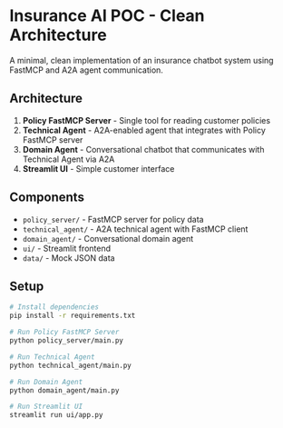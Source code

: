 # Insurance AI POC - Clean Architecture

A minimal, clean implementation of an insurance chatbot system using FastMCP and A2A agent communication.

## Architecture

1. **Policy FastMCP Server** - Single tool for reading customer policies
2. **Technical Agent** - A2A-enabled agent that integrates with Policy FastMCP server
3. **Domain Agent** - Conversational chatbot that communicates with Technical Agent via A2A
4. **Streamlit UI** - Simple customer interface

## Components

- `policy_server/` - FastMCP server for policy data
- `technical_agent/` - A2A technical agent with FastMCP client
- `domain_agent/` - Conversational domain agent
- `ui/` - Streamlit frontend
- `data/` - Mock JSON data

## Setup

```bash
# Install dependencies
pip install -r requirements.txt

# Run Policy FastMCP Server
python policy_server/main.py

# Run Technical Agent
python technical_agent/main.py

# Run Domain Agent
python domain_agent/main.py

# Run Streamlit UI
streamlit run ui/app.py
``` 